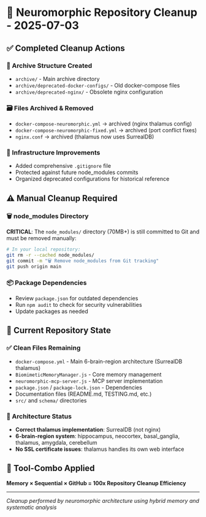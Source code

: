 # 🧠 Neuromorphic Repository Cleanup - 2025-07-03

## ✅ Completed Cleanup Actions

### 📁 Archive Structure Created
- `archive/` - Main archive directory
- `archive/deprecated-docker-configs/` - Old docker-compose files  
- `archive/deprecated-nginx/` - Obsolete nginx configuration

### 🗃️ Files Archived & Removed
- `docker-compose-neuromorphic.yml` → archived (nginx thalamus config)
- `docker-compose-neuromorphic-fixed.yml` → archived (port conflict fixes)
- `nginx.conf` → archived (thalamus now uses SurrealDB)

### 🔧 Infrastructure Improvements
- Added comprehensive `.gitignore` file
- Protected against future node_modules commits
- Organized deprecated configurations for historical reference

## ⚠️ Manual Cleanup Required

### 🗑️ node_modules Directory
**CRITICAL**: The `node_modules/` directory (70MB+) is still committed to Git and must be removed manually:

```bash
# In your local repository:
git rm -r --cached node_modules/
git commit -m "🗑️ Remove node_modules from Git tracking"
git push origin main
```

### 📦 Package Dependencies
- Review `package.json` for outdated dependencies
- Run `npm audit` to check for security vulnerabilities
- Update packages as needed

## 🚀 Current Repository State

### ✅ Clean Files Remaining
- `docker-compose.yml` - Main 6-brain-region architecture (SurrealDB thalamus)
- `BiomimeticMemoryManager.js` - Core memory management
- `neuromorphic-mcp-server.js` - MCP server implementation
- `package.json` / `package-lock.json` - Dependencies
- Documentation files (README.md, TESTING.md, etc.)
- `src/` and `schema/` directories

### 🎯 Architecture Status
- **Correct thalamus implementation**: SurrealDB (not nginx)
- **6-brain-region system**: hippocampus, neocortex, basal_ganglia, thalamus, amygdala, cerebellum
- **No SSL certificate issues**: thalamus handles its own web interface

## 🔧 Tool-Combo Applied
**Memory × Sequential × GitHub = 100x Repository Cleanup Efficiency**

---
*Cleanup performed by neuromorphic architecture using hybrid memory and systematic analysis*